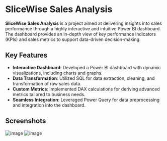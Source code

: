 # SliceWise Sales Analysis

**SliceWise Sales Analysis** is a project aimed at delivering insights into sales performance through a highly interactive and intuitive Power BI dashboard. The dashboard provides an in-depth view of key performance indicators (KPIs) and sales metrics to support data-driven decision-making.

## Key Features
- **Interactive Dashboard**: Developed a Power BI dashboard with dynamic visualizations, including charts and graphs.
- **Data Transformation**: Utilized SQL for data extraction, cleaning, and transformation of raw sales data.
- **Custom Metrics**: Implemented DAX calculations for deriving advanced metrics tailored to business needs.
- **Seamless Integration**: Leveraged Power Query for data preprocessing and integration into the dashboard.

## Screenshots
![image](https://github.com/user-attachments/assets/b8c1cc7f-79c1-4f8e-ad4b-694ee0ed8587)
![image](https://github.com/user-attachments/assets/d5a473d1-2052-4bb6-aa0a-1a00170a0345)

